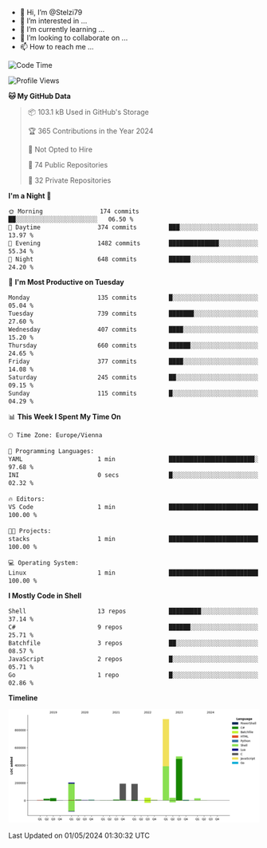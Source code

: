- 👋 Hi, I’m @Stelzi79
- 👀 I’m interested in ...
- 🌱 I’m currently learning ...
- 💞️ I’m looking to collaborate on ...
- 📫 How to reach me ...

<!--START_SECTION:waka-->
![Code Time](http://img.shields.io/badge/Code%20Time-991%20hrs%2057%20mins-blue)

![Profile Views](http://img.shields.io/badge/Profile%20Views-0-blue)

**🐱 My GitHub Data** 

> 📦 103.1 kB Used in GitHub's Storage 
 > 
> 🏆 365 Contributions in the Year 2024
 > 
> 🚫 Not Opted to Hire
 > 
> 📜 74 Public Repositories 
 > 
> 🔑 32 Private Repositories 
 > 
**I'm a Night 🦉** 

```text
🌞 Morning                174 commits         ██░░░░░░░░░░░░░░░░░░░░░░░   06.50 % 
🌆 Daytime                374 commits         ███░░░░░░░░░░░░░░░░░░░░░░   13.97 % 
🌃 Evening                1482 commits        ██████████████░░░░░░░░░░░   55.34 % 
🌙 Night                  648 commits         ██████░░░░░░░░░░░░░░░░░░░   24.20 % 
```
📅 **I'm Most Productive on Tuesday** 

```text
Monday                   135 commits         █░░░░░░░░░░░░░░░░░░░░░░░░   05.04 % 
Tuesday                  739 commits         ███████░░░░░░░░░░░░░░░░░░   27.60 % 
Wednesday                407 commits         ████░░░░░░░░░░░░░░░░░░░░░   15.20 % 
Thursday                 660 commits         ██████░░░░░░░░░░░░░░░░░░░   24.65 % 
Friday                   377 commits         ████░░░░░░░░░░░░░░░░░░░░░   14.08 % 
Saturday                 245 commits         ██░░░░░░░░░░░░░░░░░░░░░░░   09.15 % 
Sunday                   115 commits         █░░░░░░░░░░░░░░░░░░░░░░░░   04.29 % 
```


📊 **This Week I Spent My Time On** 

```text
🕑︎ Time Zone: Europe/Vienna

💬 Programming Languages: 
YAML                     1 min               ████████████████████████░   97.68 % 
INI                      0 secs              █░░░░░░░░░░░░░░░░░░░░░░░░   02.32 % 

🔥 Editors: 
VS Code                  1 min               █████████████████████████   100.00 % 

🐱‍💻 Projects: 
stacks                   1 min               █████████████████████████   100.00 % 

💻 Operating System: 
Linux                    1 min               █████████████████████████   100.00 % 
```

**I Mostly Code in Shell** 

```text
Shell                    13 repos            █████████░░░░░░░░░░░░░░░░   37.14 % 
C#                       9 repos             ██████░░░░░░░░░░░░░░░░░░░   25.71 % 
Batchfile                3 repos             ██░░░░░░░░░░░░░░░░░░░░░░░   08.57 % 
JavaScript               2 repos             █░░░░░░░░░░░░░░░░░░░░░░░░   05.71 % 
Go                       1 repo              █░░░░░░░░░░░░░░░░░░░░░░░░   02.86 % 
```



**Timeline**

![Lines of Code chart](https://raw.githubusercontent.com/Stelzi79/Stelzi79/main/assets/bar_graph.png)


 Last Updated on 01/05/2024 01:30:32 UTC
<!--END_SECTION:waka-->

<!---
Stelzi79/Stelzi79 is a ✨ special ✨ repository because its `README.md` (this file) appears on your GitHub profile.
You can click the Preview link to take a look at your changes.
--->

